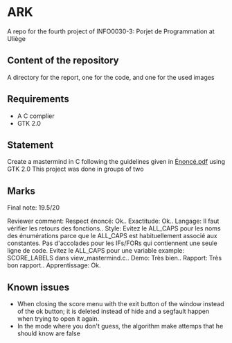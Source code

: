 # ARK

A repo for the fourth project of INFO0030-3: Porjet de Programmation at Uliège

## Content of the repository

A directory for the report, one for the code, and one for the used images

## Requirements

- A C complier
- GTK 2.0

## Statement

Create a mastermind in C following the guidelines given in [Énoncé.pdf](Énoncé.pdf) using GTK 2.0
This project was done in groups of two

## Marks

Final note: 19.5/20

Reviewer comment: Respect énoncé: Ok.. Exactitude: Ok.. Langage: Il faut vérifier les retours des fonctions.. Style: Evitez le ALL_CAPS pour les noms des énumérations parce que le ALL_CAPS est habituellement associé aux constantes. Pas d'accolades pour les IFs/FORs qui contiennent une seule ligne de code. Evitez le ALL_CAPS pour une variable example: SCORE_LABELS dans view_mastermind.c.. Demo: Très bien.. Rapport: Très bon rapport.. Apprentissage: Ok.

## Known issues

- When closing the score menu with the exit button of the window instead of the ok button; it is deleted instead of hide and a segfault happen when trying to open it again. 
- In the mode where you don't guess, the algorithm make attemps that he should know are false
